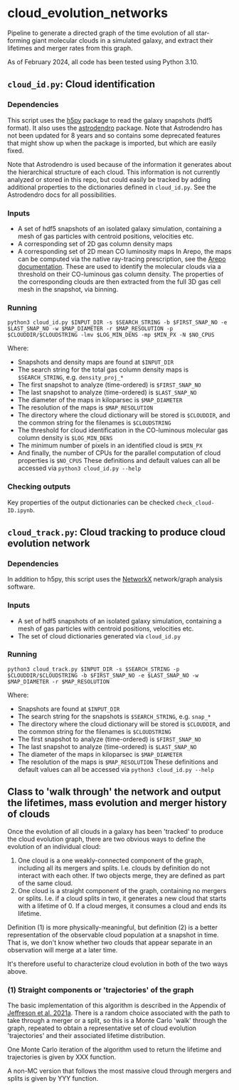 # cloud_evolution_networks
Pipeline to generate a directed graph of the time evolution of all star-forming giant molecular clouds in a simulated galaxy, and extract their lifetimes and merger rates from this graph.

As of February 2024, all code has been tested using Python 3.10.

## `cloud_id.py`: Cloud identification

### Dependencies
This script uses the [h5py](https://www.h5py.org/) package to read the galaxy snapshots (hdf5 format). It also uses the [astrodendro](https://github.com/dendrograms/astrodendro/tree/stable) package. Note that Astrodendro has not been updated for 8 years and so contains some deprecated features that might show up when the package is imported, but which are easily fixed.

Note that Astrodendro is used because of the information it generates about the hierarchical structure of each cloud. This information is not currently analyzed or stored in this repo, but could easily be tracked by adding additional properties to the dictionaries defined in `cloud_id.py`. See the Astrodendro docs for all possibilities.

### Inputs
- A set of hdf5 snapshots of an isolated galaxy simulation, containing a mesh of gas particles with centroid positions, velocities etc.
- A corresponding set of 2D gas column density maps
- A corresponding set of 2D mean CO luminosity maps
In Arepo, the maps can be computed via the native ray-tracing prescription, see the [Arepo documentation](https://gitlab.mpcdf.mpg.de/vrs/arepo). These are used to identify the molecular clouds via a threshold on their CO-luminous gas column density. The properties of the corresponding clouds are then extracted from the full 3D gas cell mesh in the snapshot, via binning.

### Running
```
python3 cloud_id.py $INPUT_DIR -s $SEARCH_STRING -b $FIRST_SNAP_NO -e $LAST_SNAP_NO -w $MAP_DIAMETER -r $MAP_RESOLUTION -p $CLOUDDIR/$CLOUDSTRING -lmv $LOG_MIN_DENS -mp $MIN_PX -N $NO_CPUS
```

Where:
- Snapshots and density maps are found at `$INPUT_DIR`
- The search string for the total gas column density maps is `$SEARCH_STRING`, e.g. `density_proj_*`
- The first snapshot to analyze (time-ordered) is `$FIRST_SNAP_NO`
- The last snapshot to analyze (time-ordered) is `$LAST_SNAP_NO`
- The diameter of the maps in kiloparsec is `$MAP_DIAMETER`
- The resolution of the maps is `$MAP_RESOLUTION`
- The directory where the cloud dictionary will be stored is `$CLOUDDIR`, and the common string for the filenames is `$CLOUDSTRING`
- The threshold for cloud identification in the CO-luminous molecular gas column density is `$LOG_MIN_DENS`
- The minimum number of pixels in an identified cloud is `$MIN_PX`
- And finally, the number of CPUs for the parallel computation of cloud properties is `$NO_CPUS`
These definitions and default values can all be accessed via `python3 cloud_id.py --help`

### Checking outputs
Key properties of the output dictionaries can be checked `check_cloud-ID.ipynb`.

## `cloud_track.py`: Cloud tracking to produce cloud evolution network

### Dependencies
In addition to h5py, this script uses the [NetworkX](https://networkx.org/documentation/stable/index.html) network/graph analysis software.

### Inputs
- A set of hdf5 snapshots of an isolated galaxy simulation, containing a mesh of gas particles with centroid positions, velocities etc.
- The set of cloud dictionaries generated via `cloud_id.py`

### Running
```python3 cloud_track.py $INPUT_DIR -s $SEARCH_STRING -p $CLOUDDIR/$CLOUDSTRING -b $FIRST_SNAP_NO -e $LAST_SNAP_NO -w $MAP_DIAMETER -r $MAP_RESOLUTION```

Where:
- Snapshots are found at `$INPUT_DIR`
- The search string for the snapshots is `$SEARCH_STRING`, e.g. `snap_*`
- The directory where the cloud dictionary will be stored is `$CLOUDDIR`, and the common string for the filenames is `$CLOUDSTRING`
- The first snapshot to analyze (time-ordered) is `$FIRST_SNAP_NO`
- The last snapshot to analyze (time-ordered) is `$LAST_SNAP_NO`
- The diameter of the maps in kiloparsec is `$MAP_DIAMETER`
- The resolution of the maps is `$MAP_RESOLUTION`
These definitions and default values can all be accessed via `python3 cloud_id.py --help`

## Class to 'walk through' the network and output the lifetimes, mass evolution and merger history of clouds
Once the evolution of all clouds in a galaxy has been 'tracked' to produce the cloud evolution graph, there are two obvious ways to define the evolution of an individual cloud:
1. One cloud is a one weakly-connected component of the graph, including all its mergers and splits. I.e. clouds by definition do not interact with each other. If two objects merge, they are defined as part of the same cloud.
2. One cloud is a straight component of the graph, containing no mergers or splits. I.e. if a cloud splits in two, it generates a new cloud that starts with a lifetime of 0. If a cloud merges, it consumes a cloud and ends its lifetime.

Definition (1) is more physically-meaningful, but definition (2) is a better representation of the observable cloud population at a snapshot in time. That is, we don't know whether two clouds that appear separate in an observation will merge at a later time.

It's therefore useful to characterize cloud evolution in both of the two ways above.

### (1) Straight components or 'trajectories' of the graph
The basic implementation of this algorithm is described in the Appendix of [Jeffreson et al. 2021a]([URL](https://ui.adsabs.harvard.edu/abs/2021MNRAS.505.1678J/abstract)https://ui.adsabs.harvard.edu/abs/2021MNRAS.505.1678J/abstract). There is a random choice associated with the path to take through a merger or a split, so this is a Monte Carlo 'walk' through the graph, repeated to obtain a representative set of cloud evolution 'trajectories' and their associated lifetime distribution.

One Monte Carlo iteration of the algorithm used to return the lifetime and trajectories is given by XXX function.

A non-MC version that follows the most massive cloud through mergers and splits is given by YYY function.

